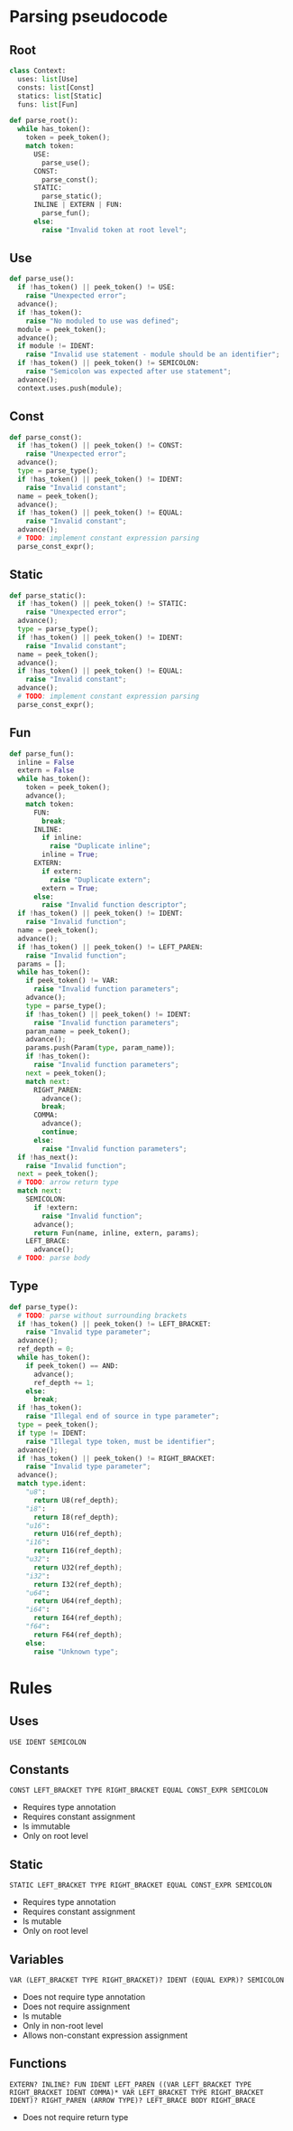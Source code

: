 # Parsing pseudocode

## Root

```py
class Context:
  uses: list[Use]
  consts: list[Const]
  statics: list[Static]
  funs: list[Fun]

def parse_root():
  while has_token():
    token = peek_token();
    match token:
      USE:
        parse_use();
      CONST:
        parse_const();
      STATIC:
        parse_static();
      INLINE | EXTERN | FUN:
        parse_fun();
      else:
        raise "Invalid token at root level";
```

## Use

```py
def parse_use():
  if !has_token() || peek_token() != USE:
    raise "Unexpected error";
  advance();
  if !has_token():
    raise "No moduled to use was defined";
  module = peek_token();
  advance();
  if module != IDENT:
    raise "Invalid use statement - module should be an identifier";
  if !has_token() || peek_token() != SEMICOLON:
    raise "Semicolon was expected after use statement";
  advance();
  context.uses.push(module);
```

## Const

```py
def parse_const():
  if !has_token() || peek_token() != CONST:
    raise "Unexpected error";
  advance();
  type = parse_type();
  if !has_token() || peek_token() != IDENT:
    raise "Invalid constant";
  name = peek_token();
  advance();
  if !has_token() || peek_token() != EQUAL:
    raise "Invalid constant";
  advance();
  # TODO: implement constant expression parsing
  parse_const_expr();
```

## Static

```py
def parse_static():
  if !has_token() || peek_token() != STATIC:
    raise "Unexpected error";
  advance();
  type = parse_type();
  if !has_token() || peek_token() != IDENT:
    raise "Invalid constant";
  name = peek_token();
  advance();
  if !has_token() || peek_token() != EQUAL:
    raise "Invalid constant";
  advance();
  # TODO: implement constant expression parsing
  parse_const_expr();
```

## Fun

```py
def parse_fun():
  inline = False
  extern = False
  while has_token():
    token = peek_token();
    advance();
    match token:
      FUN:
        break;
      INLINE:
        if inline:
          raise "Duplicate inline";
        inline = True;
      EXTERN:
        if extern:
          raise "Duplicate extern";
        extern = True;
      else:
        raise "Invalid function descriptor";
  if !has_token() || peek_token() != IDENT:
    raise "Invalid function";
  name = peek_token();
  advance();
  if !has_token() || peek_token() != LEFT_PAREN:
    raise "Invalid function";
  params = [];
  while has_token():
    if peek_token() != VAR:
      raise "Invalid function parameters";
    advance();
    type = parse_type();
    if !has_token() || peek_token() != IDENT:
      raise "Invalid function parameters";
    param_name = peek_token();
    advance();
    params.push(Param(type, param_name));
    if !has_token():
      raise "Invalid function parameters";
    next = peek_token();
    match next:
      RIGHT_PAREN:
        advance();
        break;
      COMMA:
        advance();
        continue;
      else:
        raise "Invalid function parameters";
  if !has_next():
    raise "Invalid function";
  next = peek_token();
  # TODO: arrow return type
  match next:
    SEMICOLON:
      if !extern:
        raise "Invalid function";
      advance();
      return Fun(name, inline, extern, params);
    LEFT_BRACE:
      advance();
  # TODO: parse body
```

## Type

```py
def parse_type():
  # TODO: parse without surrounding brackets
  if !has_token() || peek_token() != LEFT_BRACKET:
    raise "Invalid type parameter";
  advance();
  ref_depth = 0;
  while has_token():
    if peek_token() == AND:
      advance();
      ref_depth += 1;
    else:
      break;
  if !has_token():
    raise "Illegal end of source in type parameter";
  type = peek_token();
  if type != IDENT:
    raise "Illegal type token, must be identifier";
  advance();
  if !has_token() || peek_token() != RIGHT_BRACKET:
    raise "Invalid type parameter";
  advance();
  match type.ident:
    "u8":
      return U8(ref_depth);
    "i8":
      return I8(ref_depth);
    "u16":
      return U16(ref_depth);
    "i16":
      return I16(ref_depth);
    "u32":
      return U32(ref_depth);
    "i32":
      return I32(ref_depth);
    "u64":
      return U64(ref_depth);
    "i64":
      return I64(ref_depth);
    "f64":
      return F64(ref_depth);
    else:
      raise "Unknown type";
```

# Rules

## Uses

`USE IDENT SEMICOLON`

## Constants

`CONST LEFT_BRACKET TYPE RIGHT_BRACKET EQUAL CONST_EXPR SEMICOLON`

* Requires type annotation
* Requires constant assignment
* Is immutable
* Only on root level

## Static

`STATIC LEFT_BRACKET TYPE RIGHT_BRACKET EQUAL CONST_EXPR SEMICOLON`

* Requires type annotation
* Requires constant assignment
* Is mutable
* Only on root level

## Variables

`VAR (LEFT_BRACKET TYPE RIGHT_BRACKET)? IDENT (EQUAL EXPR)? SEMICOLON`

* Does not require type annotation
* Does not require assignment
* Is mutable
* Only in non-root level
* Allows non-constant expression assignment

## Functions

`EXTERN? INLINE? FUN IDENT LEFT_PAREN ((VAR LEFT_BRACKET TYPE RIGHT_BRACKET
IDENT COMMA)* VAR LEFT_BRACKET TYPE RIGHT_BRACKET IDENT)? RIGHT_PAREN
(ARROW TYPE)? LEFT_BRACE BODY RIGHT_BRACE`

* Does not require return type
